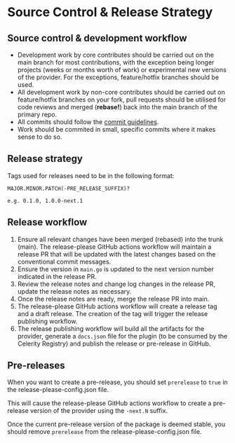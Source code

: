 # Source Control & Release Strategy

## Source control & development workflow

- Development work by core contributes should be carried out on the main branch for most contributions, with the exception being longer projects (weeks or months worth of work) or experimental new versions of the provider. For the exceptions, feature/hotfix branches should be used.
- All development work by non-core contributes should be carried out on feature/hotfix branches on your fork, pull requests should be utilised for code reviews and merged (**rebase!**) back into the main branch of the primary repo.
- All commits should follow the [commit guidelines](./COMMIT_GUIDELINES.md).
- Work should be commited in small, specific commits where it makes sense to do so.

## Release strategy

Tags used for releases need to be in the following format:

```
MAJOR.MINOR.PATCH(-PRE_RELEASE_SUFFIX)?

e.g. 0.1.0, 1.0.0-next.1
```

## Release workflow

1. Ensure all relevant changes have been merged (rebased) into the trunk (main). The release-please GitHub actions workflow will maintain a release PR that will be updated with the latest changes based on the conventional commit messages.
2. Ensure the version in `main.go` is updated to the next version number indicated in the release PR.
3. Review the release notes and change log changes in the release PR, update the release notes as necessary.
4. Once the release notes are ready, merge the release PR into main.
5. The release-please GitHub actions workflow will create a release tag and a draft release. The creation of the tag will trigger the release publishing workflow.
6. The release publishing workflow will build all the artifacts for the provider, generate a `docs.json` file for the plugin (to be consumed by the Celerity Registry) and publish the release or pre-release in GitHub.

## Pre-releases

When you want to create a pre-release, you should set `prerelease` to `true` in the release-please-config.json file.

This will cause the release-please GitHub actions workflow to create a pre-release version of the provider using the `-next.N` suffix.

Once the current pre-release version of the package is deemed stable, you should remove `prerelease` from the release-please-config.json file.
